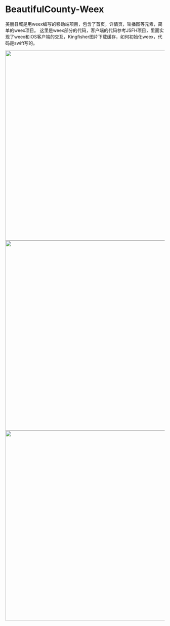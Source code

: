 # BeautifulCounty-Weex
美丽县城是用weex编写的移动端项目，包含了首页，详情页，轮播图等元素，简单的weex项目。 这里是weex部分的代码，客户端的代码参考JSFH项目，里面实现了weex和iOS客户端的交互，Kingfisher图片下载缓存，如何初始化weex，代码是swift写的。

<img src="https://github.com/luffyjie/BeautifulCounty-Weex/blob/master/TownWeex/screenshot/1.png" height="600" wwidth="1000" />
<img src="https://github.com/luffyjie/BeautifulCounty-Weex/blob/master/TownWeex/screenshot/2.png" height="600" wwidth="1000" />
<img src="https://github.com/luffyjie/BeautifulCounty-Weex/blob/master/TownWeex/screenshot/3.png" height="600" wwidth="1000" />

